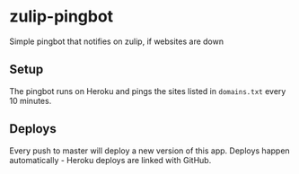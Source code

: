 # zulip-pingbot

Simple pingbot that notifies on zulip, if websites are down

## Setup

The pingbot runs on Heroku and pings the sites listed in `domains.txt` every 10 minutes. 

## Deploys

Every push to master will deploy a new version of this app. Deploys happen automatically - Heroku deploys are linked with GitHub.
